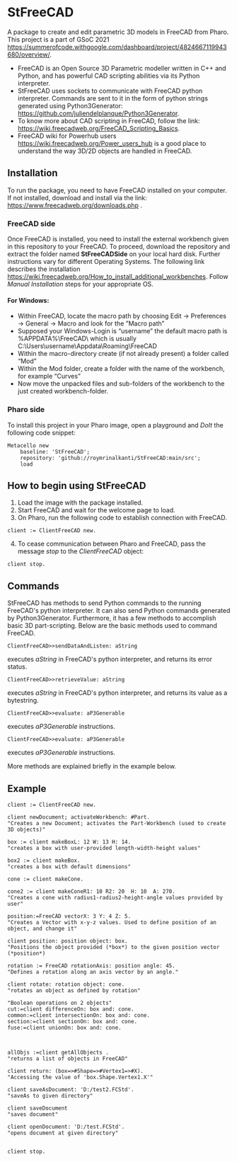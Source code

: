 # StFreeCAD
A package to create and edit parametric 3D models in FreeCAD from Pharo. This project is a part of GSoC 2021 https://summerofcode.withgoogle.com/dashboard/project/4824667119943680/overview/.
- FreeCAD is an Open Source 3D Parametric modeller written in C++ and Python, and has powerful CAD scripting abilities via its Python interpreter.
- StFreeCAD uses sockets to communicate with FreeCAD python interpreter. Commands are sent to it in the form of python strings generated using Python3Generator: https://github.com/juliendelplanque/Python3Generator.
- To know more about CAD scripting in FreeCAD, follow the link: https://wiki.freecadweb.org/FreeCAD_Scripting_Basics.
- FreeCAD wiki for Powerhub users https://wiki.freecadweb.org/Power_users_hub is a good place to understand the way 3D/2D objects are handled in FreeCAD.

## Installation
To run the package, you need to have FreeCAD installed on your computer. If not installed, download and install via the link: https://www.freecadweb.org/downloads.php .
### FreeCAD side
Once FreeCAD is installed, you need to install the external workbench given in this repository to your FreeCAD. To proceed, download the repository and extract the folder named **StFreeCADSide** on your local hard disk.
Further instructions vary for different Operating Systems. The following link describes the installation https://wiki.freecadweb.org/How_to_install_additional_workbenches. Follow *Manual Installation* steps for your appropriate OS.

#### For Windows:
- Within FreeCAD, locate the macro path by choosing Edit → Preferences → General → Macro and look for the ”Macro path”
- Supposed your Windows-Login is “username” the default macro path is %APPDATA%\FreeCAD\ which is usually C:\Users\username\Appdata\Roaming\FreeCAD
- Within the macro-directory create (if not already present) a folder called “Mod”
- Within the Mod folder, create a folder with the name of the workbench, for example “Curves”
- Now move the unpacked files and sub-folders of the workbench to the just created workbench-folder.
### Pharo side
To install this project in your Pharo image, open a playground and *DoIt* the following code snippet:
```
Metacello new
    baseline: 'StFreeCAD';
    repository: 'github://roymrinalkanti/StFreeCAD:main/src';
    load
```

## How to begin using StFreeCAD

1. Load the image with the package installed.
2. Start FreeCAD and wait for the welcome page to load.
3. On Pharo, run the following code to establish connection with FreeCAD.
```
client := ClientFreeCAD new.
```
4. To cease communication between Pharo and FreeCAD, pass the message *stop* to the *ClientFreeCAD* object:
```
client stop.
```
## Commands
StFreeCAD has methods to send Python commands to the running FreeCAD's python interpreter. It can also send Python commands generated by Python3Generator. Furthermore, it has a few methods to accomplish basic 3D part-scripting.
Below are the basic methods used to command FreeCAD.

```
ClientFreeCAD>>sendDataAndListen: aString
```
executes *aString* in FreeCAD's python interpreter, and returns its error status.

```
ClientFreeCAD>>retrieveValue: aString
```
executes *aString* in FreeCAD's python interpreter, and returns its value as a bytestring.

```
ClientFreeCAD>>evaluate: aP3Generable
```
executes *aP3Generable* instructions.

```
ClientFreeCAD>>evaluate: aP3Generable
```
executes *aP3Generable* instructions.

More methods are explained briefly in the example below.

## Example
```
client := ClientFreeCAD new.

client newDocument; activateWorkbench: #Part.
"Creates a new Document; activates the Part-Workbench (used to create 3D objects)"

box := client makeBoxL: 12 W: 13 H: 14.
"creates a box with user-provided length-width-height values"

box2 := client makeBox.
"creates a box with default dimensions"

cone := client makeCone.

cone2 := client makeConeR1: 10 R2: 20  H: 10  A: 270. 
"Creates a cone with radius1-radius2-height-angle values provided by user"

position:=FreeCAD vectorX: 3 Y: 4 Z: 5.
"Creates a Vector with x-y-z values. Used to define position of an object, and change it"

client position: position object: box.
"Positions the object provided (*box*) to the given position vector (*position*)

rotation := FreeCAD rotationAxis: position angle: 45.
"Defines a rotation along an axis vector by an angle."

client rotate: rotation object: cone.
"rotates an object as defined by rotation"

"Boolean operations on 2 objects"
cut:=client differenceOn: box and: cone.
common:=client intersectionOn: box and: cone.
section:=client sectionOn: box and: cone.
fuse:=client unionOn: box and: cone.



allObjs :=client getAllObjects .
"returns a list of objects in FreeCAD"

client return: (box=>#Shape=>#Vertex1=>#X).
"Accessing the value of 'box.Shape.Vertex1.X'"

client saveAsDocument: 'D:/test2.FCStd'.
"saveAs to given directory"

client saveDocument 
"saves document"

client openDocument: 'D:/test.FCStd'.
"opens document at given directory"


client stop.
```
